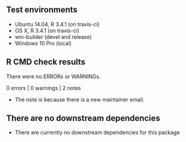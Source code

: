 ## Test environments

* Ubuntu 14.04, R 3.4.1 (on travis-ci)
* OS X, R 3.4.1 (on travis-ci)
* win-builder (devel and release)
* Windows 10 Pro (local)

## R CMD check results

There were no ERRORs or WARNINGs.

0 errors | 0 warnings | 2 notes

* The note is because there is a new maintainer email.

## There are no downstream dependencies

* There are currently no downstream dependencies for this package
  
